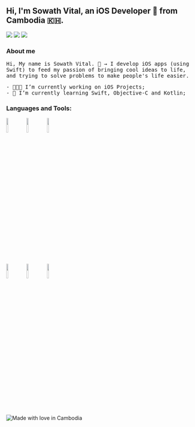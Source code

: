 ## Hi, I'm Sowath Vital, an iOS Developer 🚀 from Cambodia 🇰🇭.

<p align="left">
<a href="https://www.linkedin.com/in/vital-sowath-1a0b74162/"><img src="https://img.shields.io/badge/linkedin-%230077B5.svg?&style=for-the-badge&logo=linkedin&logoColor=white"/></a>
<a href="https://github.com/vitalsowath"><img src="https://img.shields.io/badge/github-%23000000.svg?&style=for-the-badge&logo=github&logoColor=white"/></a>
<a href="mailto:vitalsowath@gmail.com"><img src="https://img.shields.io/badge/gmail-%23d44638.svg?&style=for-the-badge&logo=gmail&logoColor=white"/></a>
</p>

### About me
<p align="left"> <samp>Hi, My name is Sowath Vital. 📲 → I develop iOS apps (using Swift) to feed my passion of bringing cool ideas to life, and trying to solve problems to make people's life easier. 

<p align="left"> <samp>
- 👨🏽‍💻 I’m currently working on iOS Projects;<br>
- 🌱 I’m currently learning Swift, Objective-C and Kotlin;<br>

### Languages and Tools:

<!-- Your github readme stats
You can use this api: https://github.com/anuraghazra/github-readme-stats
-->
<p>
<!--     <img width="55%" align="right" alt="francotel's github stats" src="https://github-readme-stats.vercel.app/api?username=francotel&show_icons=true&hide_border=true" /> -->
  </a>
  
  <!-- Your languages and tools. Be careful with the alignment. 
  You can use this sites to get logos: https://www.vectorlogo.zone or https://simpleicons.org/
  -->
  <img width="10%" src="https://www.vectorlogo.zone/logos/swift/swift-official.svg">
    <img width="10%" src="https://www.vectorlogo.zone/logos/firebase/firebase-ar21.svg">
      <img width="10%" src="https://www.vectorlogo.zone/logos/getpostman/getpostman-ar21.svg">
  <br />
    <img width="10%" src="https://www.vectorlogo.zone/logos/apple_xcode/apple_xcode-ar21.svg">
    <img width="10%" src="https://www.vectorlogo.zone/logos/visualstudio_code/visualstudio_code-ar21.svg">
    <img width="10%" src="https://www.vectorlogo.zone/logos/github/github-ar21.svg">
</p>


![Made with love in Cambodia](https://madewithlove.now.sh/kh?heart=true&template=for-the-badge)
